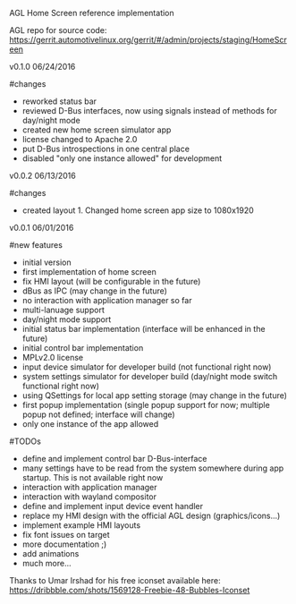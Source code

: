 AGL Home Screen reference implementation


AGL repo for source code:
https://gerrit.automotivelinux.org/gerrit/#/admin/projects/staging/HomeScreen


v0.1.0
06/24/2016

#changes
- reworked status bar
- reviewed D-Bus interfaces, now using signals instead of methods for day/night mode
- created new home screen simulator app
- license changed to Apache 2.0
- put D-Bus introspections in one central place
- disabled "only one instance allowed" for development

v0.0.2
06/13/2016

#changes
- created layout 1. Changed home screen app size to 1080x1920

v0.0.1
06/01/2016

#new features
- initial version
- first implementation of home screen
- fix HMI layout (will be configurable in the future)
- dBus as IPC (may change in the future)
- no interaction with application manager so far
- multi-lanuage support
- day/night mode support
- initial status bar implementation (interface will be enhanced in the future)
- initial control bar implementation
- MPLv2.0 license
- input device simulator for developer build (not functional right now)
- system settings simulator for developer build (day/night mode switch functional right now)
- using QSettings for local app setting storage (may change in the future)
- first popup implementation (single popup support for now; multiple popup not defined; interface will change)
- only one instance of the app allowed

#TODOs
- define and implement control bar D-Bus-interface
- many settings have to be read from the system somewhere during app startup. This is not available right now
- interaction with application manager
- interaction with wayland compositor
- define and implement input device event handler
- replace my HMI design with the official AGL design (graphics/icons...)
- implement example HMI layouts
- fix font issues on target
- more documentation ;)
- add animations
- much more...

Thanks to Umar Irshad for his free iconset available here:
https://dribbble.com/shots/1569128-Freebie-48-Bubbles-Iconset


